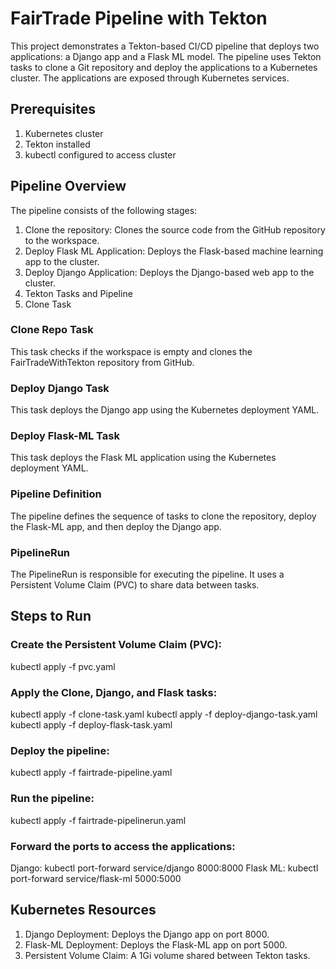 # FairTrade Pipeline with Tekton
This project demonstrates a Tekton-based CI/CD pipeline that deploys two applications: a Django app and a Flask ML model. The pipeline uses Tekton tasks to clone a Git repository and deploy the applications to a Kubernetes cluster. The applications are exposed through Kubernetes services.

## Prerequisites
1. Kubernetes cluster
2. Tekton installed
3. kubectl configured to access cluster

## Pipeline Overview

The pipeline consists of the following stages:

1. Clone the repository: Clones the source code from the GitHub repository to the workspace.
2. Deploy Flask ML Application: Deploys the Flask-based machine learning app to the cluster.
3. Deploy Django Application: Deploys the Django-based web app to the cluster.
4. Tekton Tasks and Pipeline
5. Clone Task

### Clone Repo Task
This task checks if the workspace is empty and clones the FairTradeWithTekton repository from GitHub.

### Deploy Django Task
This task deploys the Django app using the Kubernetes deployment YAML.

### Deploy Flask-ML Task
This task deploys the Flask ML application using the Kubernetes deployment YAML.

### Pipeline Definition
The pipeline defines the sequence of tasks to clone the repository, deploy the Flask-ML app, and then deploy the Django app.

### PipelineRun
The PipelineRun is responsible for executing the pipeline. It uses a Persistent Volume Claim (PVC) to share data between tasks.

## Steps to Run

### Create the Persistent Volume Claim (PVC):

kubectl apply -f pvc.yaml

### Apply the Clone, Django, and Flask tasks:

kubectl apply -f clone-task.yaml
kubectl apply -f deploy-django-task.yaml
kubectl apply -f deploy-flask-task.yaml

### Deploy the pipeline:

kubectl apply -f fairtrade-pipeline.yaml

### Run the pipeline:

kubectl apply -f fairtrade-pipelinerun.yaml

### Forward the ports to access the applications:

Django: kubectl port-forward service/django 8000:8000
Flask ML: kubectl port-forward service/flask-ml 5000:5000

## Kubernetes Resources
1. Django Deployment: Deploys the Django app on port 8000.
2. Flask-ML Deployment: Deploys the Flask-ML app on port 5000.
3. Persistent Volume Claim: A 1Gi volume shared between Tekton tasks.